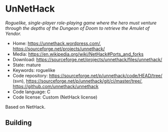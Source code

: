 # UnNetHack

_Roguelike, single-player role-playing game where the hero must venture through the depths of the Dungeon of Doom to retrieve the Amulet of Yendor._

- Home: https://unnethack.wordpress.com/, https://sourceforge.net/projects/unnethack/
- Media: https://en.wikipedia.org/wiki/NetHack#Ports_and_forks
- Download: https://sourceforge.net/projects/unnethack/files/unnethack/
- State: mature
- Keywords: roguelike
- Code repository: https://sourceforge.net/p/unnethack/code/HEAD/tree/ (svn), https://sourceforge.net/p/unnethack/git/ci/master/tree/, https://github.com/unnethack/unnethack
- Code language: C
- Code license: Custom (NetHack license)

Based on NetHack.

## Building

